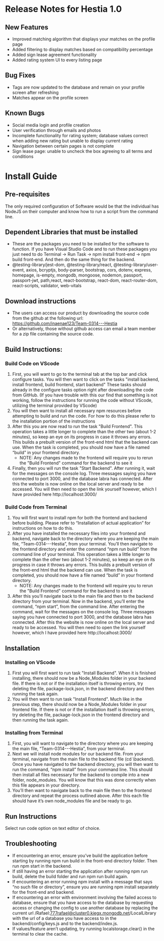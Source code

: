 # Release Notes for Hestia 1.0 

## New Features 
* Improved matching algorithm that displays your matches on the profile page 
* Added filtering to display matches based on compatibility percentage 
* Added sign lease agreement functionality 
* Added rating system UI to every listing page 

## Bug Fixes
* Tags are now updated to the database and remain on your profile screen after refreshing 
* Matches appear on the profile screen 

## Known Bugs
* Social media login and profile creation  
* User verification through emails and photos  
* Incomplete functionality for rating system; database values correct when adding new rating but unable to display current rating 
* Navigation between certain pages is not complete 
* Sign lease page: unable to uncheck the box agreeing to all terms and conditions

# Install Guide

## Pre-requisites
The only required configuration of Software would be that the individual has NodeJS on their computer and know how to run a script from the command line.

## Dependent Libraries that must be installed
* These are the packages you need to be installed for the software to function. If you have Visual Studio Code and to run these packages you just need to do Terminal -> Run Task -> npm install front-end -> npm build front-end. And then do the same thing for the backend.  
* @testing-library/jest-dom, @testing-library/react, @testing-library/user-event, axios, bcryptjs, body-parser, bootstrap, cors, dotenv, express, homepage, is-empty, mongodb, mongoose, nodemon, passport, passport-jwt, path,react, react-bootstrap, react-dom, react-router-dom, react-scripts, validator, web-vitals 

## Download instructions
* The users can access our product by downloading the source code from the github at the following url: 
	https://github.com/inaenae123/Team-0314---Hestia 
* Or alternatively, those without github access can email a team member for a zip file containing the source code.  

## Build Instructions: 
### Build Code on VScode
1. First, you will want to go to the terminal tab at the top bar and click configure tasks. You will then want to click on the tasks "install backend, install frontend, build frontend, start backend" These tasks should already in the configure tasks option right after downloading the code from GitHub. (If you have trouble with this our find that something is not working, follow the instructions for running the code without VScode, utilizing the terminal provided by VScode) 
2. You will then want to install all necessary npm resources before attempting to build and run the code. For how to do this please refer to the installation portion of the instructions 
3. After this you are now read to run the task "Build Frontend". This operation takes a little longer to complete than the other two (about 1-2 minutes), so keep an eye on its progress in case it throws any errors. This builds a prebuilt version of the front-end html that the backend can use. When the task is completed, you should now have a file named “build” in your frontend directory. 
	* NOTE: Any changes made to the frontend will require you to rerun the "Build 	Frontend" command for the backend to see it 
4. Finally, then you will run the task "Start Backend". After running it, wait for the messages on the console log. Three messages saying you have connected to port 3000, and the database labra has connected. After this the website is now online on the local server and ready to be accessed. You will then need to open the link yourself however, which I have provided here http://localhost:3000/ 

### Build Code from Terminal
1. You will first want to install npm for both the frontend and backend before building. Please refer to “Installation of actual application” for instructions on how to do this. 
2. After you have installed the necessary files into your frontend and backend, navigate back to the directory where you are keeping the main file, “Team-0314---Hestia”, from your terminal. You’ll then navigate to the frontend directory and enter the command “npm run build” from the command line of your terminal. This operation takes a little longer to complete than the other two (about 1-2 minutes), so keep an eye on its progress in case it throws any errors. This builds a prebuilt version of the front-end html that the backend can use. When the task is completed, you should now have a file named “build” in your frontend directory. 
	* NOTE: Any changes made to the frontend will require you to rerun the "Build Frontend" command for the backend to see it 
3. After this you’ll navigate back to the main file and then to the backend directory from your terminal. Now in the backend, you’ll enter the command, “npm start”, from the command line. After entering the command, wait for the messages on the console log. Three messages saying you have connected to port 3000, and the database labra has connected. After this the website is now online on the local server and ready to be accessed. You will then need to open the link yourself however, which I have provided here http://localhost:3000/ 

## Installation
### Installing on VScode
1. First you will first want to run task "Install Backend". When it is finished installing, there should now be a Node_Modules folder in your backend file. If there is not or if the installation itself is throwing errors, try deleting the file, package-lock.json, in the backend directory and then running the task again. 
2. You will then want to run task "Install Frontend". Much like in the previous step, there should now be a Node_Modules folder in your frontend file. If there is not or if the installation itself is throwing errors, try deleting the file, package-lock.json in the frontend directory and then running the task again. 

### Installing from Terminal 
1. First, you will want to navigate to the directory where you are keeping the main file, “Team-0314---Hestia”, from your terminal. 
2. Next we will install node modules for our backend file. From your terminal, navigate from the main file to the backend file (cd \backend). Once you have navigated to the backend directory, you will then want to run the command, “npm install” from your command line. This should then install all files necessary for the backend to compile into a new folder, node_modules. You will know that this was done correctly when this file appears in your directory. 
3. You’ll then want to navigate back to the main file then to the frontend directory and repeat the process outlined above. After this each file should have it’s own node_modules file and be ready to go. 

## Run Instructions
Select run code option on text editor of choice. 

## Troubleshooting
* If encountering an error, ensure you’ve build the application before starting by running npm run build in the front-end directory folder. Then run npm start in the backend. 
* If still having an error starting the application after running npm run build, delete the build folder and run npm run build again. 
* If encountering an error running npm install with a message that says “no such file or directory”, ensure you are running npm install separately for the front-end and backend. 
* If encountering an error with environment involving the failed access to database, ensure that you have access to the database by requesting access or changing the config to use another database by replacing the current url /Rafael:777rafael@cluster0.kiegx.mongodb.net/LocalLibrary with the url of a database you have access to in the backend/config/keys.js and to the backend/index.js.  
* If values/feature aren’t updating, try running localstorage.clear() in the terminal to clear the cache. 
